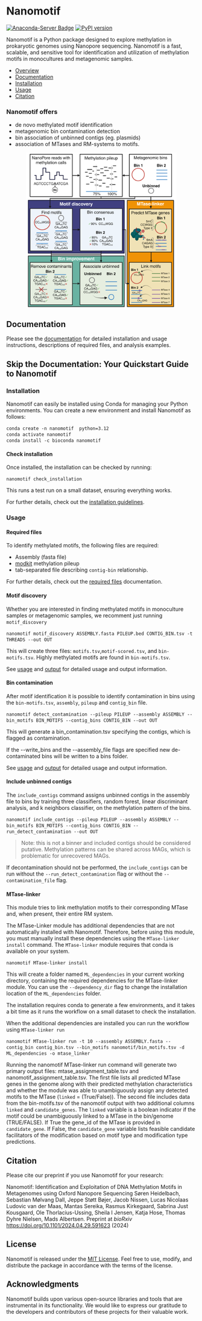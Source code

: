 # Nanomotif
[![Anaconda-Server Badge](https://anaconda.org/bioconda/nanomotif/badges/version.svg)](https://anaconda.org/bioconda/nanomotif)      [![PyPI version](https://badge.fury.io/py/nanomotif.svg)](https://badge.fury.io/py/nanomotif)

Nanomotif is a Python package designed to explore methylation in prokaryotic genomes using Nanopore sequencing. Nanomotif is a fast, scalable, and sensitive tool for identification and utilization of methylation motifs in monocultures and metagenomic samples.
  - [Overview](#nanomotif-offers)
  - [Documentation](#documentation)
  - [Installation](#installation)
  - [Usage](#usage)
  - [Citation](#citation)


### Nanomotif offers
- de novo methylated motif identification
- metagenomic bin contamination detection
- bin association of unbinned contigs (eg. plasmids)
- association of MTases and RM-systems to motifs.
<p align="center">
  <img src="docs/figures/nanomotif_method.png" width="400" style="background-color:white;"/>
</p>



## Documentation
Please see the [documentation](https://nanomotif.readthedocs.io) for detailed installation and usage instructions, descriptions of required files, and analysis examples.


## Skip the Documentation: Your Quickstart Guide to Nanomotif

### Installation

Nanomotif can easily be installed using Conda for managing your Python environments. You can create a new environment and install Nanomotif as follows:
```shell
conda create -n nanomotif  python=3.12
conda activate nanomotif
conda install -c bioconda nanomotif
```

#### Check installation
Once installed, the installation can be checked by running:
```shell
nanomotif check_installation
```
This runs a test run on a small dataset, ensuring everything works.

For further details, check out the [installation guidelines]().


### Usage
#### Required files

To identify methylated motifs, the following files are required: 
- Assembly (fasta file)
- [modkit](https://github.com/nanoporetech/modkit/blob/master/book/src/advanced_usage.md#pileup) methylation pileup
- tab-separated file describing `contig-bin` relationship.

For further details, check out the [required files](https://nanomotif.readthedocs.io/en/latest/required_files.html) documentation.


#### Motif discovery

Whether you are interested in finding methylated motifs in monoculture samples or metagenomic samples, we recomment just running `motif_discovery`

```
nanomotif motif_discovery ASSEMBLY.fasta PILEUP.bed CONTIG_BIN.tsv -t THREADS --out OUT
```

This will create three files: `motifs.tsv`,`motif-scored.tsv`, and `bin-motifs.tsv`. Highly methylated motifs are found in `bin-motifs.tsv`.

See [usage](https://nanomotif.readthedocs.io/en/latest/usage.html) and [output](https://nanomotif.readthedocs.io/en/latest/output.html) for detailed usage and output information.

#### Bin contamination
After motif identification it is possible to identify contamination in bins using the `bin-motifs.tsv`, `assembly`, `pileup` and `contig_bin` file.

```
nanomotif detect_contamination --pileup PILEUP --assembly ASSEMBLY --bin_motifs BIN_MOTIFS --contig_bins CONTIG_BIN --out OUT
```
This will generate a bin_contamination.tsv specifying the contigs, which is flagged as contamination.

If the --write_bins and the --assembly_file flags are specified new de-contaminated bins will be written to a bins folder.

See [usage](https://nanomotif.readthedocs.io/en/latest/usage.html) and [output](https://nanomotif.readthedocs.io/en/latest/output.html) for detailed usage and output information.

#### Include unbinned contigs
The `include_contigs` command assigns unbinned contigs in the assembly file to bins by training three classifiers, random forest, linear discriminant analysis, and k neighbors classifier, on the methylation pattern of the bins.

```
nanomotif include_contigs --pileup PILEUP --assembly ASSEMBLY --bin_motifs BIN_MOTIFS --contig_bins CONTIG_BIN --run_detect_contamination --out OUT
```
> Note: this is not a binner and included contigs should be considered putative. Methylation patterns can be shared across MAGs, which is problematic for unrecovered MAGs.

If decontamination should not be performed, the `include_contigs` can be run without the `--run_detect_contamination` flag or without the `--contamination_file` flag.

#### MTase-linker
This module tries to link methylation motifs to their corresponding MTase and, when present, their entire RM system. 

The MTase-Linker module has additional dependencies that are not automatically installed with Nanomotif. Therefore, before using this module, you must manually install these dependencies using the `MTase-linker install` command.
The `MTase-linker` module requires that conda is available on your system.

```
nanomotif MTase-linker install
```

This will create a folder named `ML_dependencies` in your current working directory, containing the required dependencies for the MTase-linker module. You can use the `--dependency_dir` flag to change the installation location of the `ML_dependencies` folder.

The installation requires conda to generate a few environments, and it takes a bit time as it runs the workflow on a small dataset to check the installation. 

When the additional dependencies are installed you can run the workflow using `MTase-linker run`

```
nanomotif MTase-linker run -t 10 --assembly ASSEMBLY.fasta --contig_bin contig_bin.tsv --bin_motifs nanomotif/bin_motifs.tsv -d ML_dependencies -o mtase_linker
```

Running the nanomotif MTase-linker run command will generate two primary output files: mtase_assignment_table.tsv and nanomotif_assignment_table.tsv. The first file lists all predicted MTase genes in the genome along with their predicted methylation characteristics and whether the module was able to unambiguously assign any detected motifs to the MTase (`linked` = (True/False)).
The second file includes data from the bin-motifs.tsv of the nanomotif output with two additional columns `linked` and `candidate_genes`. The `linked` variable is a boolean indicator if the motif could be unambiguously linked to a MTase in the bin/genome (TRUE/FALSE). If True the gene_id of the MTase is provided in `candidate_gene`. If False, the `candidate_gene` variable lists feasible candidate facilitators of the modification based on motif type and modification type predictions.

## Citation

Please cite our preprint if you use Nanomotif for your research:

Nanomotif: Identification and Exploitation of DNA Methylation Motifs in Metagenomes using Oxford Nanopore Sequencing
Søren Heidelbach, Sebastian Mølvang Dall, Jeppe Støtt Bøjer, Jacob Nissen, Lucas Nicolaas Ludovic van der Maas, Mantas Sereika, Rasmus Kirkegaard, Sabrina Just Kousgaard, Ole Thorlacius-Ussing, Sheila I Jensen, Katja Hose, Thomas Dyhre Nielsen, Mads Albertsen. Preprint at *bioRxiv* https://doi.org/10.1101/2024.04.29.591623 (2024)

## License

Nanomotif is released under the [MIT License](https://github.com/your-username/nanomotif/blob/main/LICENSE). Feel free to use, modify, and distribute the package in accordance with the terms of the license.

## Acknowledgments

Nanomotif builds upon various open-source libraries and tools that are instrumental in its functionality. We would like to express our gratitude to the developers and contributors of these projects for their valuable work.


